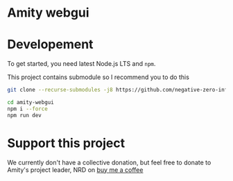 # Amity webgui

# Developement

To get started, you need latest Node.js LTS and `npm`.

This project contains submodule so I recommend you to do this

```sh
git clone --recurse-submodules -j8 https://github.com/negative-zero-inft/amity-webgui

cd amity-webgui
npm i --force
npm run dev
```

# Support this project

We currently don't have a collective donation, but feel free to donate to Amity's project leader, NRD on [buy me a coffee](https://buymeacoffee.com/nrdeez)
